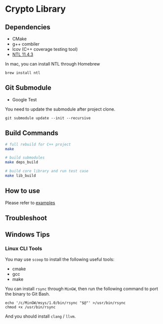 # Crypto Library

## Dependencies

- CMake
- g++ combiler
- lcov (C++ coverage testing tool)
- [NTL 11.4.3](https://www.shoup.net/ntl/)

In mac, you can install NTL through Homebrew

```
brew install ntl
```

## Git Submodule

- Google Test

You need to update the submodule after project clone.

```
git submodule update --init --recursive
```

## Build Commands

```bash
# full rebuild for C++ project
make

# build submodules
make deps_build

# build core library and run test case
make lib_build
```

## How to use

Please refer to [examples](examples.md)

## Troubleshoot

## Windows Tips

### Linux CLI Tools

You may use `scoop` to install the following useful tools:

- cmake
- gcc
- make

You can install `rsync` through `MinGW`, then run the following command to port the binary to Git Bash.

```
echo '/c/MinGW/msys/1.0/bin/rsync "$@"' >/usr/bin/rsync
chmod +x /usr/bin/rsync
```

And you should install `clang` / `llvm`.
